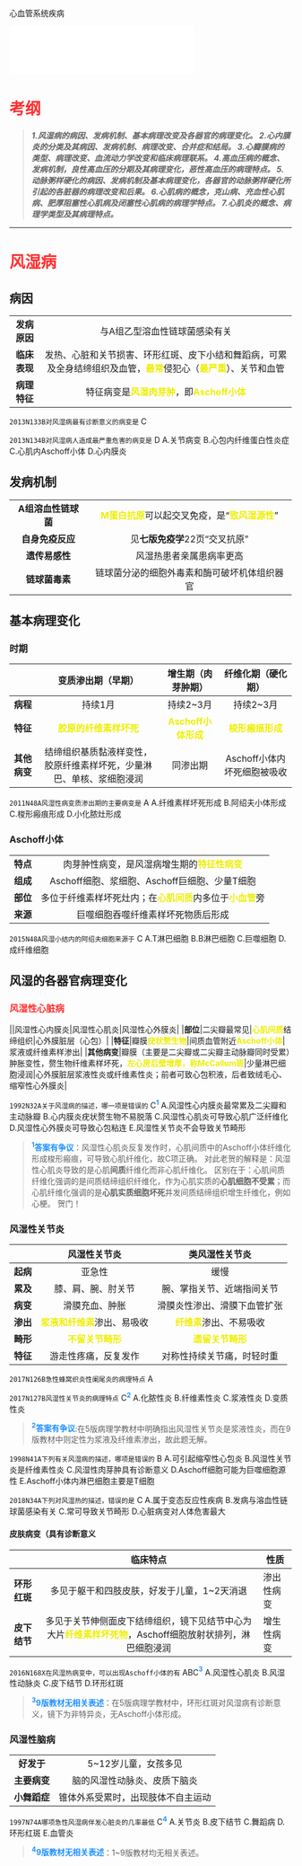 心血管系统疾病

<script type="text/javascript">alert("病理还得看贺银成。贺门！");</script>
<iframe frameborder="no" border="0" marginwidth="0" marginheight="0" width=330 height=86 src="//music.163.com/outchain/player?type=2&id=857881&auto=0&height=66"></iframe>

# <font color=#ff3030 >**考纲**</font>
>***1.风湿病的病因、发病机制、基本病理改变及各器官的病理变化。
2.心内膜炎的分类及其病因、发病机制、病理改变、合并症和结局。
3.心瓣膜病的类型、病理改变、血流动力学改变和临床病理联系。
4.高血压病的概念、发病机制，良性高血压的分期及其病理变化，恶性高血压的病理特点。
5.动脉粥样硬化的病因、发病机制及基本病理变化，各器官的动脉粥样硬化所引起的各脏器的病理改变和后果。
6.心肌病的概念，克山病、充血性心肌病、肥厚阻塞性心肌病及闭塞性心肌病的病理学特点。
7.心肌炎的概念、病理学类型及其病理特点。***
***
# <font color=#ff3030 >**风湿病**</font>
## 病因
|||
|:--:|:--:|
|**发病原因**|与A组乙型溶血性链球菌感染有关|
|**临床表现**|发热、心脏和关节损害、环形红斑、皮下小结和舞蹈病，可累及全身结缔组织及血管，<font color=#eeee00>**最常**</font>侵犯心（<font color=#eeee00>**最严重**</font>）、关节和血管|
|**病理特征**|特征病变是<font color=#eeee00>**风湿肉芽肿**</font>，即<font color=#eeee00>**Aschoff小体**</font>|

`2013N133B对风湿病最有诊断意义的病变是` C

`2013N134B对风湿病人造成最严重危害的病变是` D
A.关节病变
B.心包内纤维蛋白性炎症
C.心肌内Aschoff小体
D.心内膜炎

## 发病机制
|||
|:--:|:--:|
|**A组溶血性链球菌**|<font color=#eeee00>**M蛋白抗原**</font>可以起交叉免疫，是“<font color=#eeee00>**致风湿源性**</font>”|
|**自身免疫反应**|见**七版免疫学**22页“交叉抗原”|
|**遗传易感性**|风湿热患者亲属患病率更高|
|**链球菌毒素**|链球菌分泌的细胞外毒素和酶可破坏机体组织器官|

## 基本病理变化
### 时期
||变质渗出期（早期）|增生期（肉芽肿期）|纤维化期（硬化期）|
|:--:|:--:|:--:|:--:|
|**病程**|持续1月|持续2~3月|持续2~3月|
|**特征**|<font color=#eeee00>**胶原的纤维素样坏死**</font>|<font color=#eeee00>**Aschoff小体形成**</font>|<font color=#eeee00>**梭形瘢痕形成**</font>|
|**其他病变**|结缔组织基质黏液样变性，胶原纤维素样坏死，少量淋巴、单核、浆细胞浸润|同渗出期|Aschoff小体内坏死细胞被吸收|

`2011N48A风湿性病变质渗出期的主要病变是` A
A.纤维素样坏死形成
B.阿绍夫小体形成
C.梭形瘢痕形成
D.小化脓灶形成

### Aschoff小体
|||
|:--:|:--:|
|**特点**|肉芽肿性病变，是风湿病增生期的<font color=#eeee00>**特征性病变**</font>|
|**组成**|Aschoff细胞、浆细胞、Aschoff巨细胞、少量T细胞|
|**部位**|多位于纤维素样坏死灶内；在<font color=#eeee00>**心肌间质**</font>内多位于<font color=#eeee00>**小血管**</font>旁|
|**来源**|巨噬细胞吞噬纤维素样坏死物质后形成|

`2015N48A风湿小结内的阿绍夫细胞来源于` C
A.T淋巴细胞
B.B淋巴细胞
C.巨噬细胞
D.成纤维细胞

## 风湿的各器官病理变化
### <font color=#ff3030 >**风湿性心脏病**</font>
||风湿性心内膜炎|风湿性心肌炎|风湿性心外膜炎|
|**部位**|二尖瓣最常见|<font color=#eeee00>**心肌间质**</font>结缔组织|心外膜脏层（心包）|
|**特征**|瓣膜<font color=#eeee00>**疣状赘生物**</font>|间质血管附近<font color=#eeee00>**Aschoff小体**</font>|浆液或纤维素样渗出|
|**其他病变**|瓣膜（主要是二尖瓣或二尖瓣主动脉瓣同时受累）肿胀变性，赘生物纤维素样坏死，<font color=#eeee00>**左心房后壁增厚，称McCallum斑**</font>|少量淋巴细胞浸润|心外膜脏层浆液性炎或纤维素性炎；前者可致心包积液，后者致绒毛心、缩窄性心外膜炎|

`1992N32A关于风湿病的描述，哪一项是错误的` C<font color=#1e90ff>**<sup>1</sup>**</font>
A.风湿性心内膜炎最常累及二尖瓣和主动脉瓣
B.心内膜炎疣状赘生物不易脱落
C.风湿性心肌炎可导致心肌广泛纤维化
D.风湿性心外膜炎可导致心包粘连
E.风湿性关节炎不会导致关节畸形

><font color=#1e90ff>**<sup>1</sup>答案有争议**</font>：风湿性心肌炎反复发作时，心肌间质中的Aschoff小体纤维化形成梭形瘢痕，可导致心肌纤维化，故C项正确。
>对此老贺的解释是：风湿性心肌炎导致的是心肌**间质**纤维化而非心肌纤维化。
>区别在于：心肌间质纤维化强调的是间质结缔组织纤维化，作为心肌实质的**心肌细胞不受累**；而心肌纤维化强调的是**心肌实质细胞坏死**并发间质结缔组织增生纤维化，例如心梗。
>贺门！

### 风湿性关节炎

||风湿性关节炎|类风湿性关节炎|
|:--:|:--:|:--:|
|**起病**|亚急性|缓慢|
|**累及**|膝、肩、腕、肘关节|腕、掌指关节、近端指间关节|
|**病变**|滑膜充血、肿胀|滑膜炎性渗出、滑膜下血管扩张|
|**渗出**|<font color=#eeee00>**浆液和纤维素**</font>渗出、易吸收|<font color=#eeee00>**纤维素**</font>渗出、不易吸收|
|**畸形**|<font color=#eeee00>**不留关节畸形**</font>|<font color=#eeee00>**遗留关节畸形**</font>|
|**特征**|游走性疼痛，反复发作|对称性持续关节痛，时轻时重|

`2017N126B急性蜂窝织炎性阑尾炎的病理特点` A

`2017N127B风湿性关节炎的病理特点` C<font color=#1e90ff>**<sup>2</sup>**</font>
A.化脓性炎
B.纤维素性炎
C.浆液性炎
D.变质性炎

><font color=#1e90ff>**<sup>2</sup>答案有争议**</font>:在5版病理学教材中明确指出风湿性关节炎是浆液性炎，而在9版教材中则定性为浆液及纤维素渗出，故此题无解。

`1998N41A下列有关风湿病的描述，哪项是错误的` B
A.可引起缩窄性心包炎
B.风湿性关节炎是纤维素性炎
C.风湿性肉芽肿具有诊断意义
D.Aschoff细胞可能为巨噬细胞源性
E.Aschoff小体内淋巴细胞主要是T细胞

`2018N34A下列对风湿热的描述，错误的是` C
A.属于变态反应性疾病
B.发病与溶血性链球菌感染有关
C.常可导致关节畸形
D.心脏病变对人体危害最大

#### 皮肤病变（具有诊断意义

|              |                           临床特点                           | 性质       |
| ------------ | :----------------------------------------------------------: | ---------- |
| **环形红斑** |         多见于躯干和四肢皮肤，好发于儿童，1~2天消退          | 渗出性病变 |
| **皮下结节** | 多见于关节伸侧面皮下结缔组织，镜下见结节中心为大片<font color=#eeee00>**纤维素样坏死物**</font>，Aschoff细胞放射状排列，淋巴细胞浸润 | 增生性病变 |

`2016N168X在风湿热病变中，可以出现Aschoff小体的有` ABC<font color=#1e90ff>**<sup>3</sup>**</font>
A.风湿性心肌炎
B.风湿性动脉炎
C.皮下结节
D.环形红斑

><font color=#1e90ff>**<sup>3</sup>9版教材无相关表述**</font>：在5版病理学教材中，环形红斑对风湿病有诊断意义，镜下为非特异炎，无Aschoff小体形成。

### 风湿性脑病

|              |                                    |
|:--:|:--:|
| **好发于**   | 5~12岁儿童，女孩多见               |
| **主要病变** | 脑的风湿性动脉炎、皮质下脑炎       |
| **小舞蹈症** | 锥体外系受累时，出现肢体不自主运动 |

`1997N74A哪项急性风湿病伴发心脏炎的几率最低` C<font color=#1e90ff>**<sup>4</sup>**</font>
A.关节炎
B.皮下结节
C.舞蹈病
D.环形红斑
E.血管炎

><font color=#1e90ff>**<sup>4</sup>9版教材无相关表述**</font>：1~9版教材均无相关表述。



